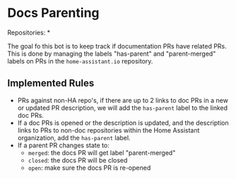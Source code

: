 # Docs Parenting

Repositories: \*

The goal fo this bot is to keep track if documentation PRs have related PRs. This is done by managing the labels "has-parent" and "parent-merged" labels on PRs in the `home-assistant.io` repository.

## Implemented Rules

- PRs against non-HA repo's, if there are up to 2 links to doc PRs in a new or updated PR description, we will add the `has-parent` label to the linked doc PRs.
- If a doc PRs is opened or the description is updated, and the description links to PRs to non-doc repositories within the Home Assistant organization, add the `has-parent` label.
- If a parent PR changes state to:
  - `merged`: the docs PR will get label "parent-merged"
  - `closed`: the docs PR will be closed
  - `open`: make sure the docs PR is re-opened
